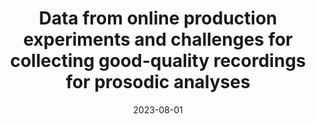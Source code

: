 ---
title: "Data from online production experiments and challenges for collecting good-quality recordings for prosodic analyses "
collection: publications
permalink: /publication/2023-08-01-bevivino-icphs-2023
date: 2023-08-01
venue: 'Proceedings of the 20th International Congress of Phonetic Sciences (ICPhS 2023)'
paperurl: 'https://www.internationalphoneticassociation.org/icphs-proceedings/ICPhS2023/full_papers/152.pdf'
citation: '<strong>Bevivino, D</strong>., Hemforth, B., &amp; Turco, G. (2023). Data from online production experiments and challenges for collecting good-quality recordings for prosodic analyses. In: R. Skarnitzl &amp; J. Volín (Eds.), <em>Proceedings of the 20th International Congress of Phonetic Sciences (ICPhS 2023)</em> (pp. 3452&ndash;3456). International Phonetic Association. https://www.internationalphoneticassociation.org/icphs-proceedings/ICPhS2023/full_papers/152.pdf'
category: conferences
---